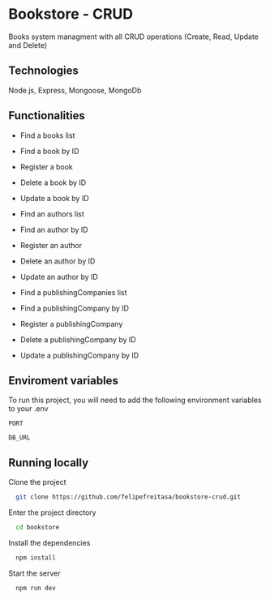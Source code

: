 
# Bookstore - CRUD

Books system managment with all CRUD operations (Create, Read, Update and Delete)


## Technologies

Node.js, Express, Mongoose, MongoDb


## Functionalities

- Find a books list
- Find a book by ID
- Register a book
- Delete a book by ID
- Update a book by ID

- Find an authors list
- Find an author by ID
- Register an author
- Delete an author by ID
- Update an author by ID

- Find a publishingCompanies list
- Find a publishingCompany by ID
- Register a publishingCompany
- Delete a publishingCompany by ID
- Update a publishingCompany by ID


## Enviroment variables

To run this project, you will need to add the following environment variables to your .env

`PORT`

`DB_URL`


## Running locally

Clone the project

```bash
  git clone https://github.com/felipefreitasa/bookstore-crud.git
```

Enter the project directory

```bash
  cd bookstore
```

Install the dependencies

```bash
  npm install
```

Start the server

```bash
  npm run dev
```

